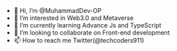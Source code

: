 - 👋 Hi, I’m @MuhammadDev-OP
- 👀 I’m interested in Web3.0 and Metaverse
- 🌱 I’m currently learning Advance Js and TypeScript
- 💞️ I’m looking to collaborate on Front-end development
- 📫 How to reach me Twitter(@techcoders911)
